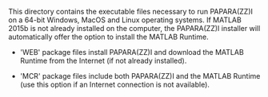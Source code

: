 This directory contains the executable files necessary to run PAPARA(ZZ)I on a 64-bit Windows, MacOS and Linux operating systems. If MATLAB 2015b is not already installed on the computer, the PAPARA(ZZ)I installer will automatically offer the option to install the MATLAB Runtime.

- 'WEB' package files install PAPARA(ZZ)I and download the MATLAB Runtime from the Internet (if not already installed).

- 'MCR' package files include both PAPARA(ZZ)I and the MATLAB Runtime (use this option if an Internet connection is not available).

